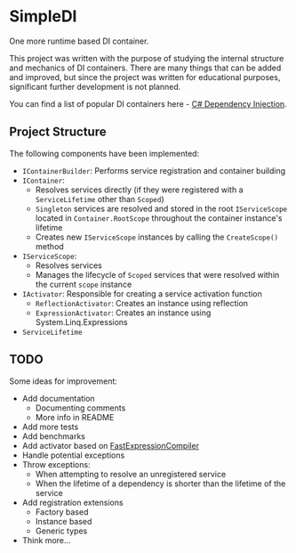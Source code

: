 # SimpleDI

One more runtime based DI container.

This project was written with the purpose of studying the internal structure and mechanics of DI containers.
There are many things that can be added and improved, but since the project was written for educational purposes,
significant further development is not planned.

You can find a list of popular DI containers here -
[C# Dependency Injection](https://github.com/tomskich/csharp-dependency-injection).

## Project Structure

The following components have been implemented:

- `IContainerBuilder`: Performs service registration and container building
- `IContainer`:
  - Resolves services directly (if they were registered with a `ServiceLifetime` other than `Scoped`)
  - `Singleton` services are resolved and stored in the root `IServiceScope` located in `Container.RootScope`
    throughout the container instance's lifetime
  - Creates new `IServiceScope` instances by calling the `CreateScope()` method
- `IServiceScope`:
  - Resolves services
  - Manages the lifecycle of `Scoped` services that were resolved within the current `scope` instance
- `IActivator`: Responsible for creating a service activation function
  - `ReflectionActivator`: Creates an instance using reflection
  - `ExpressionActivator`: Creates an instance using System.Linq.Expressions
- `ServiceLifetime`

## TODO

Some ideas for improvement:

- Add documentation
  - Documenting comments
  - More info in README
- Add more tests
- Add benchmarks
- Add activator based on [FastExpressionCompiler](https://github.com/dadhi/FastExpressionCompiler)
- Handle potential exceptions
- Throw exceptions:
  - When attempting to resolve an unregistered service
  - When the lifetime of a dependency is shorter than the lifetime of the service
- Add registration extensions
  - Factory based
  - Instance based
  - Generic types
- Think more...
